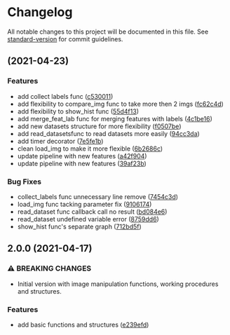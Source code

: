 # Changelog

All notable changes to this project will be documented in this file. See [standard-version](https://github.com/conventional-changelog/standard-version) for commit guidelines.

## [](https://github.com/rjarman/feature-extraction-classification/compare/v1.2.0...v) (2021-04-23)


### Features

* add collect labels func ([c530011](https://github.com/rjarman/feature-extraction-classification/commit/c530011be9af90bc1a703c3bbf4b414aeefba00f))
* add flexibility to compare_img func to take more then 2 imgs ([fc62c4d](https://github.com/rjarman/feature-extraction-classification/commit/fc62c4d5c884bdce3e24624141fc0390d77aa746))
* add flexibility to show_hist func ([55d4f13](https://github.com/rjarman/feature-extraction-classification/commit/55d4f1315d40b7a5e5ef9be67df98c1edcc8e789))
* add merge_feat_lab func for merging features with labels ([4c1be16](https://github.com/rjarman/feature-extraction-classification/commit/4c1be16f5f0b3f383dfcb32a17e63ec280078570))
* add new datasets structure for more flexibility ([f0507be](https://github.com/rjarman/feature-extraction-classification/commit/f0507be1a96b891b6a3e6484076da5d52aff4b62))
* add read_datasetsfunc to read datasets more easily ([94cc3da](https://github.com/rjarman/feature-extraction-classification/commit/94cc3da669c7d2b2285831933a9272001a2a3634))
* add timer decorator ([7e5fe1b](https://github.com/rjarman/feature-extraction-classification/commit/7e5fe1b65bd3ab455d04119f6a157cd00a33661c))
* clean load_img to make it more flexible ([6b2686c](https://github.com/rjarman/feature-extraction-classification/commit/6b2686c54e0b6107de9c8655855a28e471db7d5c))
* update pipeline with new features ([a42f904](https://github.com/rjarman/feature-extraction-classification/commit/a42f904901172a2ac2519eb62c2e0ae71f08f6df))
* update pipeline with new features ([39af23b](https://github.com/rjarman/feature-extraction-classification/commit/39af23b27d239017c3ad5c9599704719b549487f))


### Bug Fixes

* collect_labels func unnecessary line remove ([7454c3d](https://github.com/rjarman/feature-extraction-classification/commit/7454c3d41e97b9c1437610c242ed5f1ee49be0be))
* load_img func tacking parameter fix ([9106174](https://github.com/rjarman/feature-extraction-classification/commit/910617481bbf348d6d8190954fd52b59ed741b97))
* read_dataset func callback call no result ([bd084e6](https://github.com/rjarman/feature-extraction-classification/commit/bd084e63a564cfd0be60a357ca03256e90b89eaf))
* read_dataset undefined variable error ([8759dd6](https://github.com/rjarman/feature-extraction-classification/commit/8759dd6097a96d7a40871a0f49b6aa77e59ca7b0))
* show_hist func's separate graph ([712bd5f](https://github.com/rjarman/feature-extraction-classification/commit/712bd5f3eaf7c670f1acd9d8420e3a89d2471662))

## 2.0.0 (2021-04-17)


### ⚠ BREAKING CHANGES

* Initial version with image manipulation functions, working procedures and structures.

### Features

* add basic functions and structures ([e239efd](https://github.com/rjarman/feature-extraction-classification/commit/e239efde50e1fa147081a1dcb58152e350787b5b))
